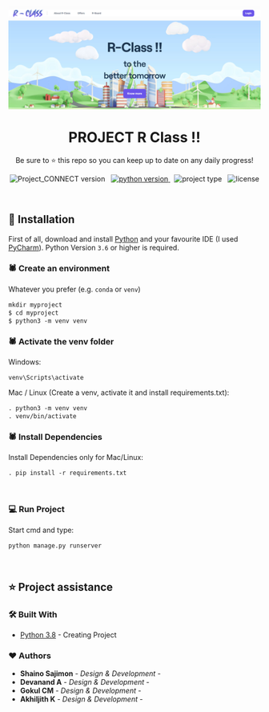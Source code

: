 <p align="center">
<img src='static/images/demo2.png' align="center">
</p>
<h1 align="center">
  <b>PROJECT R Class !!</b>
</h1>

<p align="center">
  Be sure to ⭐ this repo so you can keep up to date on any daily progress!
</p>

<p align="center">
    <img src="https://img.shields.io/badge/version-v1.1.0-blue?style=for-the-badge&logo=none" alt="Project_CONNECT version" />
</a>&nbsp;
<a href="https://www.python.org/" target="_blank">
    <img src="https://img.shields.io/badge/PYTHON-3.6+-00ADD8?style=for-the-badge&logo=python" alt="python version" />
</a>&nbsp;
    <img src="https://img.shields.io/badge/Project Type-Computer Vision-success?style=for-the-badge&logo=none" alt="project type" />
</a>&nbsp;
<img src="https://img.shields.io/badge/license-GNU v3.0-red?style=for-the-badge&logo=none" alt="license" />
</p>

<br>


## 📕 Installation


First of all, download and install [Python](https://www.python.org/downloads/) and your favourite IDE (I used [PyCharm](https://www.jetbrains.com/pycharm/download/#section=windows)). Python Version `3.6` or higher is required.
<br>

### 🕷️ Create an environment

Whatever you prefer (e.g. `conda` or `venv`)

```console
mkdir myproject
$ cd myproject
$ python3 -m venv venv
```

### 🕷️ Activate the venv folder

Windows:

```console
venv\Scripts\activate
```

Mac / Linux (Create a venv, activate it and install requirements.txt):

```console
. python3 -m venv venv
. venv/bin/activate
```

### 🕷️ Install Dependencies

Install Dependencies only for Mac/Linux:

 ```console
. pip install -r requirements.txt
 ```

<br>


### 💻 Run Project

Start cmd and type:

```bash
python manage.py runserver
```

<br>

## ⭐️ Project assistance

### 🛠️ Built With

- [Python 3.8](https://www.python.org/) - Creating Project

### ❤️ Authors

- **Shaino Sajimon** - *Design & Development* - 
- **Devanand A** - *Design & Development* - 
- **Gokul CM** - *Design & Development* -
- **Akhiljith K** - *Design & Development* - 

<br>
<br>
